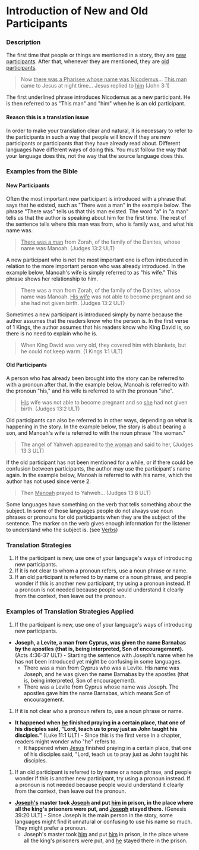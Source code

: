 # Introduction of New and Old Participants #


### Description

The first time that people or things are mentioned in a story, they are <u>new participants</u>. After that, whenever they are mentioned, they are <u>old participants</u>.
>Now <u>there was a Pharisee whose name was Nicodemus</u>... <u>This man</u> came to Jesus at night time... Jesus replied to <u>him</u> (John 3:1)

The first underlined phrase introduces Nicodemus as a new participant. He is then referred to as "This man" and "him" when he is an old participant.

#### Reason this is a translation issue

In order to make your translation clear and natural, it is necessary to refer to the participants in such a way that people will know if they are new participants or participants that they have already read about. Different languages have different ways of doing this. You must follow the way that your language does this, not the way that the source language does this.

### Examples from the Bible

#### New Participants

Often the most important new participant is introduced with a phrase that says that he existed, such as "There was a man" in the example below. The phrase "There was" tells us that this man existed. The word "a" in "a man" tells us that the author is speaking about him for the first time. The rest of the sentence tells where this man was from, who is family was, and what his name was.
><u>There was a man</u> from Zorah, of the family of the Danites, whose name was Manoah. (Judges 13:2 ULT)

A new participant who is not the most important one is often introduced in relation to the more important person who was already introduced.  In the example below, Manoah's wife is simply referred to as "his wife." This phrase shows her relationship to him.
>There was a man from Zorah, of the family of the Danites, whose name was Manoah. <u>His wife</u> was not able to become pregnant and so she had not given birth. (Judges 13:2 ULT)

Sometimes a new participant is introduced simply by name because the author assumes that the readers know who the person is. In the first verse of 1 Kings, the author assumes that his readers know who King David is, so there is no need to explain who he is.
> When King David was very old, they covered him with blankets, but he could not keep warm. (1 Kings 1:1 ULT)

#### Old Participants

A person who has already been brought into the story can be referred to with a pronoun after that. In the example below, Manoah is referred to with the pronoun "his," and his wife is referred to with the pronoun "she".

><u>His</u> wife was not able to become pregnant and so <u>she</u> had not given birth. (Judges 13:2 ULT)

Old participants can also be referred to in other ways, depending on what is happening in the story. In the example below, the story is about bearing a son, and Manoah's wife is referred to with the noun phrase "the woman."
> The angel of Yahweh appeared to <u>the woman</u> and said to her, (Judges 13:3 ULT)

If the old participant has not been mentioned for a while, or if there could be confusion between participants, the author may use the participant's name again. In the example below, Manoah is referred to with his name, which the author has not used since verse 2.
> Then <u>Manoah</u> prayed to Yahweh... (Judges 13:8 ULT)

Some languages have something on the verb that tells something about the subject. In some of those languages people do not always use noun phrases or pronouns for old participants when they are the subject of the sentence. The marker on the verb gives enough information for the listener to understand who the subject is. (see [Verbs](../figs-verbs/01.md))

### Translation Strategies

1. If the participant is new, use one of your language's ways of introducing new participants.
1. If it is not clear to whom a pronoun refers, use a noun phrase or name.
1. If an old participant is referred to by name or a noun phrase, and people wonder if this is another new participant, try using a pronoun instead. If a pronoun is not needed because people would understand it clearly from the context, then leave out the pronoun.

### Examples of Translation Strategies Applied

1. If the participant is new, use one of your language's ways of introducing new participants.

  * **Joseph, a Levite, a man from Cyprus, was given the name Barnabas by the apostles (that is, being interpreted, Son of encouragement).** (Acts 4:36-37 ULT) - Starting the sentence with Joseph's name when he has not been introduced yet might be confusing in some languages.
      * There was a man from Cyprus who was a Levite. His name was Joseph, and he was given the name Barnabas by the apostles (that is, being interpreted, Son of encouragement).
      * There was a Levite from Cyprus whose name was Joseph. The apostles gave him the name Barnabas, which means Son of encouragement.

1. If it is not clear who a pronoun refers to, use a noun phrase or name.

  * **It happened when <u>he</u> finished praying in a certain place, that one of his disciples said, "Lord, teach us to pray just as John taught his disciples."** (Luke 11:1 ULT) - Since this is the first verse in a chapter, readers might wonder who "he" refers to.
      * It happened when <u>Jesus</u> finished praying in a certain place, that one of his disciples said, "Lord, teach us to pray just as John taught his disciples.

1. If an old participant is referred to by name or a noun phrase, and people wonder if this is another new participant, try using a pronoun instead. If a pronoun is not needed because people would understand it clearly from the context, then leave out the pronoun.

  * **<u>Joseph's</u> master took <u>Joseph</u> and put <u>him</u> in prison, in the place where all the king's prisoners were put, and <u>Joseph</u> stayed there.** (Genesis 39:20 ULT) - Since Joseph is the main person in the story, some languages might find it unnatural or confusing to use his name so much. They might prefer a pronoun.
      * Joseph's master took <u>him</u> and put <u>him</u> in prison, in the place where all the king's prisoners were put, and <u>he</u> stayed there in the prison.


